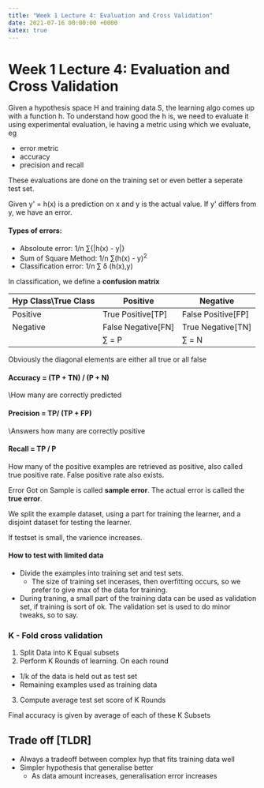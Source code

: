 ```yaml
---
title: "Week 1 Lecture 4: Evaluation and Cross Validation"
date: 2021-07-16 00:00:00 +0000
katex: true
---
```

# Week 1 Lecture 4: Evaluation and Cross Validation

Given a hypothesis space H and training data S, the learning algo comes up with a function h. To understand how good the h is, we need to evaluate it using experimental evaluation, ie having a metric using which we evaluate, eg 
- error metric
- accuracy
- precision and recall

These evaluations are done on the training set or even better a seperate test set.

Given y' = h(x) is a prediction on x and y is the actual value. If y' differs from y, we have an error.

#### Types of errors:
- Absoloute error: 1/n &sum;{|h(x) - y|}
- Sum of Square Method: 1/n &sum;(h(x) - y)<sup>2</sup>
- Classification error: 1/n &sum; &delta; (h(x),y)

In classification, we define a **confusion matrix**

| Hyp Class\True Class | Positive | Negative |
| -- | -- | -- |
| Positive | True Positive[TP] | False Positive[FP] |
| Negative | False Negative[FN] | True Negative[TN] |
| | &sum; = P | &sum; = N |


Obviously the diagonal elements are either all true or all false

#### Accuracy = (TP + TN) / (P + N)

\\How many are correctly predicted

#### Precision = TP/ (TP + FP)

\\Answers how many are correctly positive

#### Recall = TP / P


How many of the positive examples are retrieved as positive, also called true positive rate. False positive rate also exists.

Error Got on Sample is called **sample error**. The actual error is called the **true error**.

We split the example dataset, using a part for training the learner, and a disjoint dataset for testing the learner. 

If testset is small, the varience increases.

#### How to test with limited data

- Divide the examples into training set and test sets. 
  - The size of training set incerases, then overfitting occurs, so we prefer to give max of the data for training.
- During traning, a small part of the training data can be used as validation set, if training is sort of ok. The validation set is used to do minor tweaks, so to say.

### K - Fold cross validation

1. Split Data into K Equal subsets
2. Perform K Rounds of learning. On each round
  - 1/k of the data is held out as test set
  - Remaining examples used as training data 
3. Compute average test set score of K Rounds 

Final accuracy is given by average of each of these K Subsets

## Trade off [TLDR]

- Always a tradeoff between complex hyp that fits training data well
- Simpler hypothesis that generalise better
  - As data amount increases, generalisation error increases
